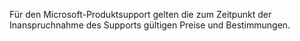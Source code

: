 Für den Microsoft-Produktsupport gelten die zum Zeitpunkt der Inanspruchnahme des Supports gültigen Preise und Bestimmungen.